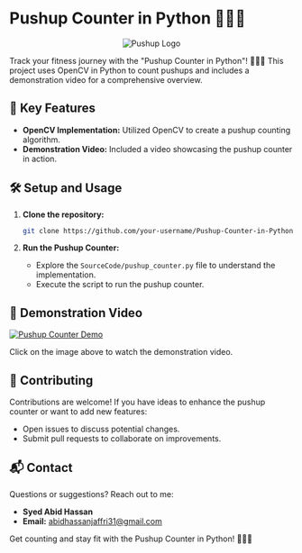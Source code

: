# Pushup Counter in Python 🏋️‍♂️🔢

<div align="center">
  <img src="" alt="Pushup Logo">
</div>

Track your fitness journey with the "Pushup Counter in Python"! 🏋️‍♂️🔢 This project uses OpenCV in Python to count pushups and includes a demonstration video for a comprehensive overview.

## 🚀 Key Features

- **OpenCV Implementation:** Utilized OpenCV to create a pushup counting algorithm.
- **Demonstration Video:** Included a video showcasing the pushup counter in action.

## 🛠️ Setup and Usage

1. **Clone the repository:**
    ```bash
    git clone https://github.com/your-username/Pushup-Counter-in-Python.git
    ```

2. **Run the Pushup Counter:**
    - Explore the `SourceCode/pushup_counter.py` file to understand the implementation.
    - Execute the script to run the pushup counter.

## 🎥 Demonstration Video

[![Pushup Counter Demo](https://path-to-your-image/pushup_counter_demo_thumbnail.png)](https://github.com/your-username/Pushup-Counter-in-Python/blob/main/Demonstration/pushup_counter_demo.mp4)

Click on the image above to watch the demonstration video.

## 🤝 Contributing

Contributions are welcome! If you have ideas to enhance the pushup counter or want to add new features:

- Open issues to discuss potential changes.
- Submit pull requests to collaborate on improvements.

## 📬 Contact

Questions or suggestions? Reach out to me:

- **Syed Abid Hassan**
- **Email:** [abidhassanjaffri31@gmail.com](mailto:abidhassanjaffri31@gmail.com)

Get counting and stay fit with the Pushup Counter in Python! 🏋️‍♂️🔢
